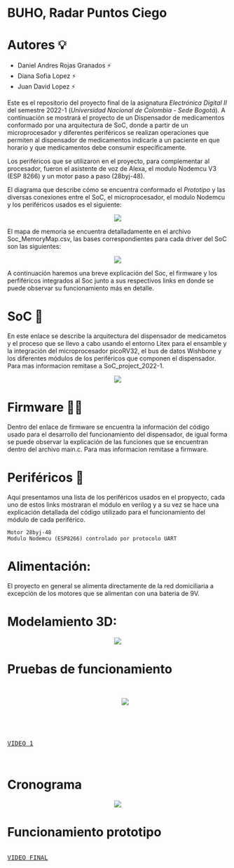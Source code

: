 # BUHO, Radar Puntos Ciego

# Autores 💡

* Daniel Andres Rojas Granados ⚡
* Diana Sofia Lopez ⚡
* Juan David Lopez ⚡

Este es el repositorio del proyecto final de la asignatura *Electrónica Digital II* del semestre 2022-1 (*Universidad Nacional de Colombia - Sede Bogotá*). A continuación se mostrará el proyecto de un Dispensador de medicamentos conformado por una arquitectura de SoC, donde a partir de un microprocesador y diferentes periféricos se realizan operaciones que permiten al dispensador de medicamentos indicarle a un paciente en que horario y que medicamentos debe consumir específicamente.


Los periféricos que se utilizaron en el proyecto, para complementar al procesador, fueron el asistente de voz de Alexa, el modulo Nodemcu V3 (ESP 8266) y un motor paso a paso (28byj-48).

El diagrama que describe cómo se encuentra conformado el *Prototipo* y las diversas conexiones entre el SoC, el microprocesador, el modulo Nodemcu y los periféricos usados es el siguiente:


<p align="center">
    <img src="https://user-images.githubusercontent.com/108309588/176552823-2e0e0865-bdf3-46ad-9c46-53004a50af78.png" />
</p>



El mapa de memoria se encuentra detalladamente en el archivo Soc_MemoryMap.csv, las bases correspondientes para cada driver del SoC son las siguientes:


<p align="center">
    <img src="https://user-images.githubusercontent.com/108309588/176672848-5782f690-c615-4ed1-8e38-c178c0d2058f.png" />
</p>




A continuación haremos una breve explicación del Soc, el firmware y los perfiféricos integrados al Soc junto a sus respectivos links en donde se puede observar su funcionamiento más en detalle.

# SoC 🤖


En este enlace se describe la arquitectura del dispensador de medicametos y el proceso que se llevo a cabo usando el entorno Litex para el ensamble y la integración del microprocesador picoRV32, el bus de datos Wishbone y los diferentes módulos de los periféricos que componen el dispensador. Para mas informacion remitase a SoC_project_2022-1.

<p align="center">
    <img src="https://user-images.githubusercontent.com/108309588/176720051-8c4cc959-87d8-4153-b1f5-c67f5d8a8947.png" />
</p>


# Firmware 👨‍💻

Dentro del enlace de firmware se encuentra la información del código usado para el desarrollo del funcionamiento del dispensador, de igual forma se puede observar la explicación de las funciones que se encuentran dentro del archivo main.c. Para mas informacion remitase a firmware.
# Periféricos 🔌

Aquí presentamos una lista de los periféricos usados en el propyecto, cada uno de estos links mostraran el módulo en verilog y a su vez se hace una explicación detallada del código utilizado para el funcionamiento del módulo de cada periférico.

    Motor 28byj-48
    Modulo Nodemcu (ESP8266) controlado por protocolo UART
    
    
# Alimentación:

El proyecto en general se alimenta directamente de la red domiciliaria a excepción de los motores que se alimentan con una bateria de 9V.

# Modelamiento 3D:

<p align="center">
    <img src="https://user-images.githubusercontent.com/108309588/176677816-12358b6a-883e-4665-a33b-a59210c5ce6c.png" />
</p>

# Pruebas de funcionamiento



<pre>
<p align="center">
    <img src="https://user-images.githubusercontent.com/108309588/176788925-0ae2453f-a8ef-4368-8228-df15cb694597.png" />
</p>


<p><a href="https://drive.google.com/file/d/1nwMfwgOULaR2qXANErRBE1Wj-4saF7MU/view?usp=sharing">VIDEO 1</a> </p>
</pre>


# Cronograma
<p align="center">
    <img src="https://user-images.githubusercontent.com/108309588/176677528-ccdd8b87-98d2-42a3-8ed3-be1d7e44a676.png" />
</p>

# Funcionamiento prototipo



<pre>
<p><a href="https://drive.google.com/file/d/1PCiIACdgnU7rAMChjhjHfwjbTZjoxdYl/view?usp=sharing">VIDEO FINAL</a> </p>
</pre>
